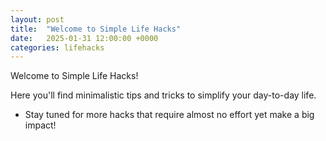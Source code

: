 ```yaml
---
layout: post
title:  "Welcome to Simple Life Hacks"
date:   2025-01-31 12:00:00 +0000
categories: lifehacks
---
```


Welcome to Simple Life Hacks!

Here you'll find minimalistic tips and tricks to simplify your day-to-day life.

* Stay tuned for more hacks that require almost no effort yet make a big impact!
